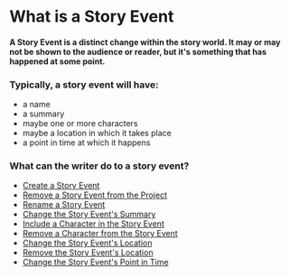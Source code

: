 # What is a Story Event

#### A Story Event is a distinct change within the story world.  It may or may not be shown to the audience or reader, but it's something that has happened at some point.  

### Typically, a story event will have:
- a name
- a summary
- maybe one or more characters
- maybe a location in which it takes place
- a point in time at which it happens

### What can the writer do to a story event?
- [Create a Story Event](/How%20Do%20I/Create/a%20Story%20Event.md)
- [Remove a Story Event from the Project](/How%20Do%20I/Remove/a%20Story%20Event%20from%20the%20Project.md)
- [Rename a Story Event](/How%20Do%20I/Rename/a%20Story%20Event.md)
- [Change the Story Event's Summary](/How%20Do%20I/Change/a%20Story%20Event's/Summary.md)
- [Include a Character in the Story Event](/How%20Do%20I/Include/a%20Character%20in%20a%20Story%20Event.md)
- [Remove a Character from the Story Event](/How%20Do%20I/Remove/a%20Character%20from%20a%20Story%20Event.md)
- [Change the Story Event's Location](/How%20Do%20I/Change/a%20Story%20Event's\Location.md)
- [Remove the Story Event's Location](/How%20Do%20I/Remove/a%20Story%20Event's%20Location.md)
- [Change the Story Event's Point in Time](/How%20Do%20I/Change/a%20Story%20Event's/Point%20in%20Time.md)
